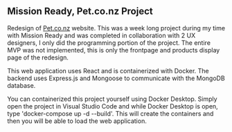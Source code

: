 ## Mission Ready, Pet.co.nz Project

Redesign of [Pet.co.nz](https://www.pet.co.nz) website. This was a week long project during my time with Mission Ready and was completed in collaboration with 2 UX designers, I only did the programming portion of the project. The entire MVP was not implemented, this is only the frontpage and products display page of the redesign.

This web application uses React and is containerized with Docker. The backend uses Express.js and Mongoose to communicate with the MongoDB database.

You can containerized this project yourself using Docker Desktop. Simply open the project in Visual Studio Code and while Docker Desktop is open, type 'docker-compose up -d --build'. This will create the containers and then you will be able to load the web application.
